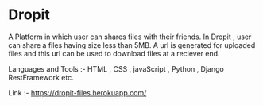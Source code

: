 # Dropit

A Platform in which user can shares files with their friends. In Dropit , user can share a files having size less than 5MB. A url is generated for uploaded files
and this url can be used to download files at a reciever end.


Languages and Tools :- HTML , CSS , javaScript , Python , Django RestFramework etc.

Link :- https://dropit-files.herokuapp.com/
